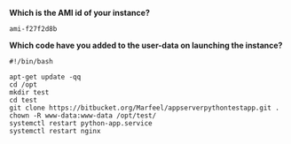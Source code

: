 **Which is the AMI id of your instance?**

```
ami-f27f2d8b
```


**Which code have you added to the user-data on launching the instance?**


```
#!/bin/bash

apt-get update -qq
cd /opt
mkdir test
cd test
git clone https://bitbucket.org/Marfeel/appserverpythontestapp.git .
chown -R www-data:www-data /opt/test/
systemctl restart python-app.service
systemctl restart nginx
```
